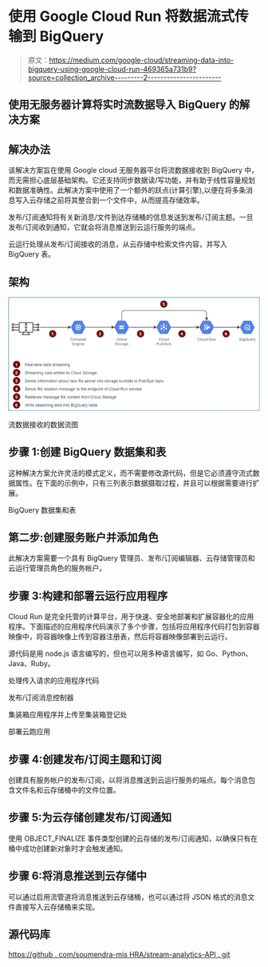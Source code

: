 # 使用 Google Cloud Run 将数据流式传输到 BigQuery

> 原文：<https://medium.com/google-cloud/streaming-data-into-bigquery-using-google-cloud-run-469365a731b9?source=collection_archive---------2----------------------->

## 使用无服务器计算将实时流数据导入 BigQuery 的解决方案

## 解决办法

该解决方案旨在使用 Google cloud 无服务器平台将流数据接收到 BigQuery 中，而无需担心底层基础架构。它还支持同步数据读/写功能，并有助于线性容量规划和数据准确性。此解决方案中使用了一个额外的跃点(计算引擎),以便在将多条消息写入云存储之前将其整合到一个文件中，从而提高存储效率。

发布/订阅通知将有关新消息/文件到达存储桶的信息发送到发布/订阅主题。一旦发布/订阅收到通知，它就会将消息推送到云运行服务的端点。

云运行处理从发布/订阅接收的消息，从云存储中检索文件内容，并写入 BigQuery 表。

## **架构**

![](img/cfe6a0f94fa6c433f22adbcea552213d.png)

流数据接收的数据流图

## 步骤 1:创建 BigQuery 数据集和表

这种解决方案允许灵活的模式定义，而不需要修改源代码，但是它必须遵守流式数据属性。在下面的示例中，只有三列表示数据摄取过程，并且可以根据需要进行扩展。

BigQuery 数据集和表

## **第二步:创建服务账户并添加角色**

此解决方案需要一个具有 BigQuery 管理员、发布/订阅编辑器、云存储管理员和云运行管理员角色的服务帐户。

## 步骤 3:构建和部署云运行应用程序

Cloud Run 是完全托管的计算平台，用于快速、安全地部署和扩展容器化的应用程序。下面描述的应用程序代码演示了多个步骤，包括将应用程序代码打包到容器映像中，将容器映像上传到容器注册表，然后将容器映像部署到云运行。

源代码是用 node.js 语言编写的，但也可以用多种语言编写，如 Go、Python、Java、Ruby。

处理传入请求的应用程序代码

发布/订阅消息控制器

集装箱应用程序并上传至集装箱登记处

部署云跑应用

## 步骤 4:创建发布/订阅主题和订阅

创建具有服务帐户的发布/订阅，以将消息推送到云运行服务的端点。每个消息包含文件名和云存储桶中的文件位置。

## 步骤 5:为云存储创建发布/订阅通知

使用 OBJECT_FINALIZE 事件类型创建的云存储的发布/订阅通知，以确保只有在桶中成功创建新对象时才会触发通知。

## 步骤 6:将消息推送到云存储中

可以通过启用流管道将消息推送到云存储桶，也可以通过将 JSON 格式的消息文件直接写入云存储桶来实现。

## 源代码库

[https://github . com/soumendra-mis HRA/stream-analytics-API . git](https://github.com/soumendra-mishra/stream-analytics-api.git)